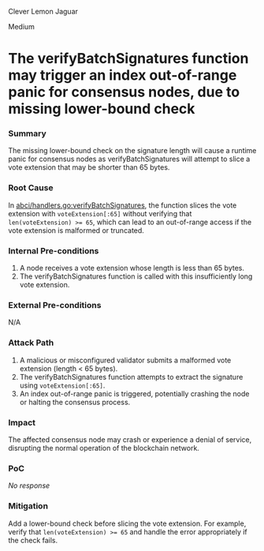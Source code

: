 Clever Lemon Jaguar

Medium

# The verifyBatchSignatures function may trigger an index out-of-range panic for consensus nodes, due to missing lower-bound check

### Summary

The missing lower-bound check on the signature length will cause a runtime panic for consensus nodes as verifyBatchSignatures will attempt to slice a vote extension that may be shorter than 65 bytes.

### Root Cause

In [abci/handlers.go:verifyBatchSignatures](https://github.com/sherlock-audit/2024-12-seda-protocol/blob/main/seda-chain/app/abci/handlers.go#L343-L396), the function slices the vote extension with `voteExtension[:65]` without verifying that `len(voteExtension) >= 65`, which can lead to an out-of-range access if the vote extension is malformed or truncated.



### Internal Pre-conditions

1. A node receives a vote extension whose length is less than 65 bytes.  
2. The verifyBatchSignatures function is called with this insufficiently long vote extension.

### External Pre-conditions

N/A

### Attack Path

1. A malicious or misconfigured validator submits a malformed vote extension (length < 65 bytes).  
2. The verifyBatchSignatures function attempts to extract the signature using `voteExtension[:65]`.  
3. An index out-of-range panic is triggered, potentially crashing the node or halting the consensus process.

### Impact

The affected consensus node may crash or experience a denial of service, disrupting the normal operation of the blockchain network.

### PoC

_No response_

### Mitigation

Add a lower-bound check before slicing the vote extension. For example, verify that `len(voteExtension) >= 65` and handle the error appropriately if the check fails.